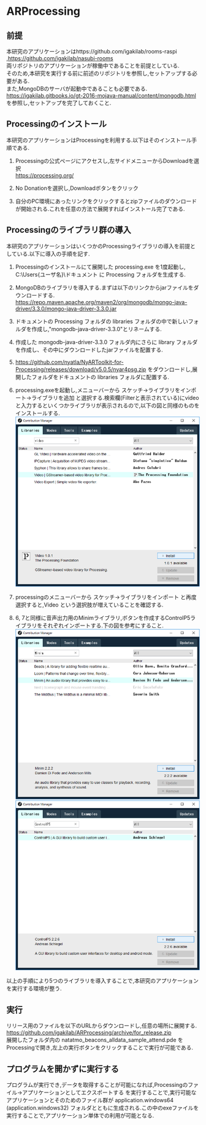 # ARProcessing
## 前提  
本研究のアプリケーションはhttps://github.com/igakilab/rooms-raspi ,https://github.com/igakilab/nasubi-rooms  
両リポジトリのアプリケーションが稼働中であることを前提としている.  
そのため,本研究を実行する前に前述のリポジトリを参照し,セットアップする必要がある.  
また,MongoDBのサーバが起動中であることも必要である.  
https://igakilab.gitbooks.io/gt-2016-mojava-manual/content/mongodb.html を参照し,セットアップを完了しておくこと.

## Processingのインストール
本研究のアプリケーションはProcessingを利用する.以下はそのインストール手順である.  

1. Processingの公式ページにアクセスし,左サイドメニューからDownloadを選択  
https://processing.org/  

2. No Donationを選択し,Downloadボタンをクリック  

3. 自分のPC環境にあったリンクをクリックするとzipファイルのダウンロードが開始される.これを任意の方法で展開すればインストール完了である.  
 
## Processingのライブラリ群の導入  
本研究のアプリケーションはいくつかのProcessingライブラリの導入を前提としている.以下に導入の手順を記す.  

1. Processingのインストールにて展開した processing.exe を1度起動し, C:\Users\{ユーザ名}\ドキュメント に Processing フォルダを生成する.

2. MongoDBのライブラリを導入する.まずは以下のリンクからjarファイルをダウンロードする.  
https://repo.maven.apache.org/maven2/org/mongodb/mongo-java-driver/3.3.0/mongo-java-driver-3.3.0.jar

3. ドキュメントの Processing フォルダの libraries フォルダの中で新しいフォルダを作成し,"mongodb-java-driver-3.3.0"とリネームする.

4. 作成した mongodb-java-driver-3.3.0 フォルダ内にさらに library フォルダを作成し、その中にダウンロードしたjarファイルを配置する.

5. https://github.com/nyatla/NyARToolkit-for-Processing/releases/download/v5.0.5/nyar4psg.zip をダウンロードし,展開したフォルダをドキュメントの libraries フォルダに配置する.

6. processing.exeを起動し,メニューバーから スケッチ->ライブラリをインポート->ライブラリを追加 と選択する.検索欄(Filterと表示されている)にvideoと入力するといくつかライブラリが表示されるので,以下の図と同様のものをインストールする.  
![Video](readme_images/Video.png)

7. processingのメニューバーから スケッチ->ライブラリをインポート と再度選択すると,Video という選択肢が増えていることを確認する.

8. 6, 7と同様に音声出力用のMinimライブラリ,ボタンを作成するControlP5ライブラリをそれぞれインポートする.下の図を参考にすること.  
![Minim](readme_images/Minim.png)  
![ControlP5](readme_images/ControlP5.png)

以上の手順により5つのライブラリを導入することで,本研究のアプリケーションを実行する環境が整う.  

## 実行
リリース用のファイルを以下のURLからダウンロードし,任意の場所に展開する.  
https://github.com/igakilab/ARProcessing/archive/for_release.zip  
展開したフォルダ内の natatmo_beacons_alldata_sample_attend.pde をProcessingで開き,左上の実行ボタンをクリックすることで実行が可能である.  

## プログラムを開かずに実行する  
プログラムが実行でき,データを取得することが可能になれば,Processingのファイル->アプリケーションとしてエクスポートする を実行することで,実行可能なアプリケーションとそのためのファイル群が application.windows64 (application.windows32) フォルダとともに生成される.この中のexeファイルを実行することで,アプリケーション単体での利用が可能となる.
